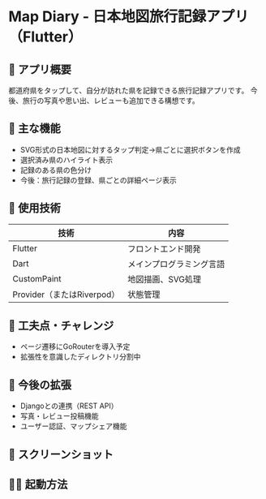 # Map Diary - 日本地図旅行記録アプリ（Flutter）

## 🗾 アプリ概要
都道府県をタップして、自分が訪れた県を記録できる旅行記録アプリです。
今後、旅行の写真や思い出、レビューも追加できる構想です。

## 🚀 主な機能
- SVG形式の日本地図に対するタップ判定→県ごとに選択ボタンを作成
- 選択済み県のハイライト表示
- 記録のある県の色分け
- 今後：旅行記録の登録、県ごとの詳細ページ表示

## 🧱 使用技術
| 技術        | 内容                         |
|-------------|------------------------------|
| Flutter     | フロントエンド開発           |
| Dart        | メインプログラミング言語     |
| CustomPaint | 地図描画、SVG処理             |
| Provider（またはRiverpod） | 状態管理 |

## 🧠 工夫点・チャレンジ
- ページ遷移にGoRouterを導入予定
- 拡張性を意識したディレクトリ分割中

## 🔮 今後の拡張
- Djangoとの連携（REST API）
- 写真・レビュー投稿機能
- ユーザー認証、マップシェア機能

## 📸 スクリーンショット


## 🏃‍♂️ 起動方法
